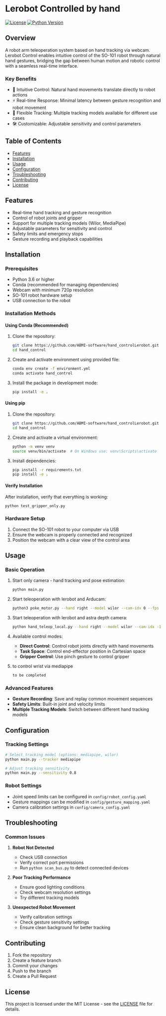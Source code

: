 # Lerobot Controlled by hand

[![License](https://img.shields.io/github/license/ABMI-software/hand_controlLerobot)](LICENSE)
[![Python Version](https://img.shields.io/badge/python-3.6%2B-blue)](https://www.python.org/downloads/)

## Overview
A robot arm teleoperation system based on hand tracking via webcam. Lerobot Control enables intuitive control of the SO-101 robot through natural hand gestures, bridging the gap between human motion and robotic control with a seamless real-time interface.

### Key Benefits
- 🎯 Intuitive Control: Natural hand movements translate directly to robot actions
- ⚡ Real-time Response: Minimal latency between gesture recognition and robot movement
- 🔄 Flexible Tracking: Multiple tracking models available for different use cases
- 🛠 Customizable: Adjustable sensitivity and control parameters

## Table of Contents
- [Features](#features)
- [Installation](#installation)
- [Usage](#usage)
- [Configuration](#configuration)
- [Troubleshooting](#troubleshooting)
- [Contributing](#contributing)
- [License](#license)

## Features
- Real-time hand tracking and gesture recognition
- Control of robot joints and gripper
- Support for multiple tracking models (Wilor, MediaPipe)
- Adjustable parameters for sensitivity and control
- Safety limits and emergency stops
- Gesture recording and playback capabilities

## Installation

### Prerequisites
- Python 3.6 or higher
- Conda (recommended for managing dependencies)
- Webcam with minimum 720p resolution
- SO-101 robot hardware setup
- USB connection to the robot

### Installation Methods

#### Using Conda (Recommended)
1. Clone the repository:
   ```bash
   git clone https://github.com/ABMI-software/hand_controlLerobot.git
   cd hand_control
   ```

2. Create and activate environment using provided file:
   ```bash
   conda env create -f environment.yml
   conda activate hand_control
   ```

3. Install the package in development mode:
   ```bash
   pip install -e .
   ```

#### Using pip
1. Clone the repository:
   ```bash
   git clone https://github.com/ABMI-software/hand_controlLerobot.git
   cd hand_control
   ```

2. Create and activate a virtual environment:
   ```bash
   python -m venv venv
   source venv/bin/activate  # On Windows use: venv\Scripts\activate
   ```

3. Install dependencies:
   ```bash
   pip install -r requirements.txt
   pip install -e .
   ```

#### Verify Installation
After installation, verify that everything is working:
```bash
python test_gripper_only.py
```

### Hardware Setup
1. Connect the SO-101 robot to your computer via USB
2. Ensure the webcam is properly connected and recognized
3. Position the webcam with a clear view of the control area

## Usage

### Basic Operation
1. Start only camera - hand tracking and pose estimation:
   ```bash
   python main.py
   ```
2. Start teleoperation with lerobot and Arducam:
   ```bash
   python3 poke_motor.py --hand right --model wilor --cam-idx 0 --fps 30   --so101-enable --so101-port /dev/serial/by-id/usb-1a86_USB_Single_Serial_5AA9018150-if00   --invert-z --raw --raw-min 1700 --raw-max 3200  --verbose
   ```

3. Start teleoperation with lerobot and astra depth camera:
   ```bash
   python hand_teleop_local.py --hand right --model wilor --cam-idx -1 --fps 30   --so101-enable --so101-port /dev/serial/by-id/usb-1a86_USB_Single_Serial_5AA9018150-if00   --invert-z --raw --raw-min 1700 --raw-max 3200 --verbose --print-joints 
   ```

4. Available control modes:
   - **Direct Control**: Control robot joints directly with hand movements
   - **Task Space**: Control end-effector position in Cartesian space
   - **Gripper Control**: Use pinch gesture to control gripper


5. to control wrist via mediapipe
    ```bash
    to be completed
    ```

### Advanced Features
- **Gesture Recording**: Save and replay common movement sequences
- **Safety Limits**: Built-in joint and velocity limits
- **Multiple Tracking Models**: Switch between different hand tracking models

## Configuration

### Tracking Settings
```bash
# Select tracking model (options: mediapipe, wilor)
python main.py --tracker mediapipe

# Adjust tracking sensitivity
python main.py --sensitivity 0.8
```

### Robot Settings
- Joint speed limits can be configured in `config/robot_config.yaml`
- Gesture mappings can be modified in `config/gesture_mapping.yaml`
- Camera calibration settings in `config/camera_config.yaml`

## Troubleshooting

### Common Issues
1. **Robot Not Detected**
   - Check USB connection
   - Verify correct port permissions
   - Run `python scan_bus.py` to detect connected devices

2. **Poor Tracking Performance**
   - Ensure good lighting conditions
   - Check webcam resolution settings
   - Try different tracking models

3. **Unexpected Robot Movement**
   - Verify calibration settings
   - Check gesture sensitivity settings
   - Ensure clean background for better tracking

## Contributing
1. Fork the repository
2. Create a feature branch
3. Commit your changes
4. Push to the branch
5. Create a Pull Request

## License
This project is licensed under the MIT License - see the [LICENSE](LICENSE) file for details.